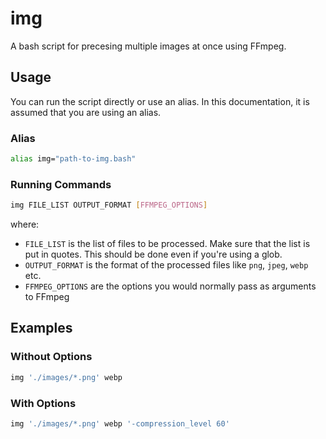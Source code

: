 # img

A bash script for precesing multiple images at once using FFmpeg.

## Usage

You can run the script directly or use an alias. In this documentation, it is
assumed that you are using an alias.

### Alias

```bash
alias img="path-to-img.bash"
```

### Running Commands

```bash
img FILE_LIST OUTPUT_FORMAT [FFMPEG_OPTIONS]
```

where:

- `FILE_LIST` is the list of files to be processed. Make sure that the list is
  put in quotes. This should be done even if you're using a glob.
- `OUTPUT_FORMAT` is the format of the processed files like `png`, `jpeg`, 
  `webp` etc.
- `FFMPEG_OPTIONS` are the options you would normally pass as arguments to FFmpeg

## Examples

### Without Options

```bash
img './images/*.png' webp
```

### With Options

```bash
img './images/*.png' webp '-compression_level 60'
```
